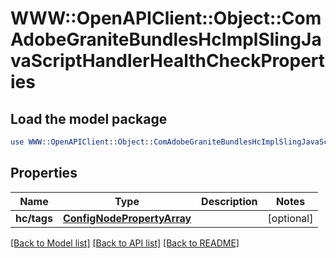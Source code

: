 # WWW::OpenAPIClient::Object::ComAdobeGraniteBundlesHcImplSlingJavaScriptHandlerHealthCheckProperties

## Load the model package
```perl
use WWW::OpenAPIClient::Object::ComAdobeGraniteBundlesHcImplSlingJavaScriptHandlerHealthCheckProperties;
```

## Properties
Name | Type | Description | Notes
------------ | ------------- | ------------- | -------------
**hc/tags** | [**ConfigNodePropertyArray**](ConfigNodePropertyArray.md) |  | [optional] 

[[Back to Model list]](../README.md#documentation-for-models) [[Back to API list]](../README.md#documentation-for-api-endpoints) [[Back to README]](../README.md)


